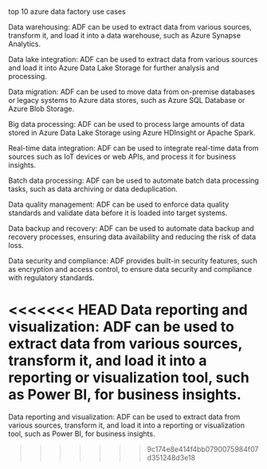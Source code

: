 top 10 azure data factory use cases

Data warehousing: ADF can be used to extract data from various sources, transform it, and load it into a data warehouse, such as Azure Synapse Analytics.

Data lake integration: ADF can be used to extract data from various sources and load it into Azure Data Lake Storage for further analysis and processing.

Data migration: ADF can be used to move data from on-premise databases or legacy systems to Azure data stores, such as Azure SQL Database or Azure Blob Storage.

Big data processing: ADF can be used to process large amounts of data stored in Azure Data Lake Storage using Azure HDInsight or Apache Spark.

Real-time data integration: ADF can be used to integrate real-time data from sources such as IoT devices or web APIs, and process it for business insights.

Batch data processing: ADF can be used to automate batch data processing tasks, such as data archiving or data deduplication.

Data quality management: ADF can be used to enforce data quality standards and validate data before it is loaded into target systems.

Data backup and recovery: ADF can be used to automate data backup and recovery processes, ensuring data availability and reducing the risk of data loss.

Data security and compliance: ADF provides built-in security features, such as encryption and access control, to ensure data security and compliance with regulatory standards.

<<<<<<< HEAD
Data reporting and visualization: ADF can be used to extract data from various sources, transform it, and load it into a reporting or visualization tool, such as Power BI, for business insights.
=======
Data reporting and visualization: ADF can be used to extract data from various sources, transform it, and load it into a reporting or visualization tool, such as Power BI, for business insights.

>>>>>>> 9c174e8e414f4bb0790075984f07d351248d3e18

